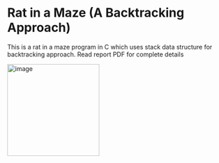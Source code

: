 # Rat in a Maze (A Backtracking Approach)

This is a rat in a maze program in C which uses stack data structure for backtracking approach. Read report PDF for complete details

<img width="211" alt="image" src="https://github.com/Samuela31/Rat-in-a-Maze-A-Backtracking-Approach-/assets/94887862/e2a2af9a-f876-40b5-a7ce-96d2854bc014">



